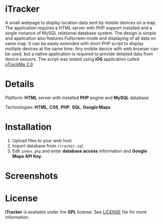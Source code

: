 # iTracker 

A small webpage to display location data sent by mobile devices on a map. The application requires a HTML server with PHP support installed and a single instance of MySQL relational database system. The design is simple and application also features Fullscreen mode and displaying of all data on same map. It can be easily extended with short PHP script to display multiple devices at the same time. Any mobile device with web browser can be used, but a native application is required to provide detailed data from device sensors. The script was tested using **iOS** application called [uTrackMe 2.0](http://itunes.apple.com/us/app/utrackme/id301731932?mt=8).

# Details
Platform: **HTML** server with installed **PHP** engine and **MySQL** database

Technologies: **HTML**, **CSS**, **PHP**, **SQL**, **Google Maps**

# Installation

1. Upload files to your web host
2. Import database from `itracker.sql`
3. Edit `index.php` and enter **database access** information and **Google Maps API Key**.

# Screenshots



# License

**iTracker** is available under the **GPL** license. See [LICENSE](https://github.com/arvystate/iTracker/blob/master/LICENSE) file for more information.
